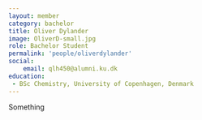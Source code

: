 ```yaml
---
layout: member
category: bachelor
title: Oliver Dylander
image: OliverD-small.jpg
role: Bachelor Student
permalink: 'people/oliverdylander'
social:
    email: qlh450@alumni.ku.dk
education:
 - BSc Chemistry, University of Copenhagen, Denmark
---
```


Something
